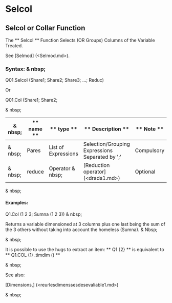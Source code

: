 # Selcol

## Selcol or Collar Function

The ** Selcol ** Function Selects (OR Groups) Columns of the Variable Treated.

See [Selmod] (<Selmod.md>).

### Syntax: & nbsp;

Q01.Selcol (Share1; Share2; Share3; ...; Reduc)

Or

Q01.Col (Share1; Share2;

& nbsp;

| & nbsp; | ** name ** | ** type ** | ** Description ** | ** Note ** |
| --- | --- | --- | --- | --- |
| & nbsp; | Pares | List of Expressions | Selection/Grouping Expressions Separated by ';' | Compulsory |
| & nbsp; | reduce | Operator & nbsp; | [Reduction operator] (<drads1.md>) | Optional |

& nbsp;

#### Examples:

Q1.Col (1 2 3; Sumna (1 2 3)) & nbsp;

Returns a variable dimensioned at 3 columns plus one last being the sum of the 3 others without taking into account the homeless (Sumna). & Nbsp;

& nbsp;

It is possible to use the hugs to extract an item: ** Q1 {2} ** is equivalent to ** Q1.COL (1) .timdim () **

& nbsp;

See also:

[Dimensions,] (<reurlesdimenssesdesevaliable1.md>)

& nbsp;
